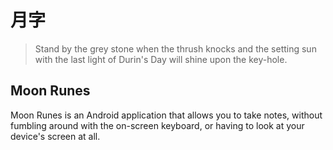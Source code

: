 # 月字

>Stand by the grey stone when the thrush knocks and 
the setting sun with the last light of Durin's Day will shine upon 
the key-hole.

## Moon Runes

Moon Runes is an Android application that allows you to take notes,
without fumbling around with the on-screen keyboard, or having to look
at your device's screen at all.